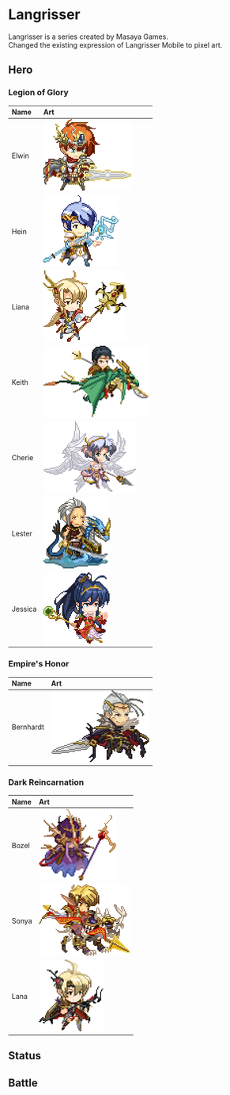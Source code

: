 # Langrisser
Langrisser is a series created by Masaya Games.  
Changed the existing expression of Langrisser Mobile to pixel art.  

## Hero

### Legion of Glory
|Name|Art|
|:---|:---|
|Elwin|![Elwin](images/elwin.png)|
|Hein|![Hein](images/hein.png)|
|Liana|![Liana](images/liana.png)|
|Keith|![Keith](images/keith.png)|
|Cherie|![Cherie](images/cherie.png)|
|Lester|![Lester](images/lester.png)|
|Jessica|![Jessica](images/jessica.png)|

### Empire's Honor
|Name|Art|
|:---|:---|
|Bernhardt|![Bernhardt](images/bernhardt.png)|

### Dark Reincarnation
|Name|Art|
|:---|:---|
|Bozel|![Bozel](images/bozel.png)|
|Sonya|![Sonya](images/sonya.png)|
|Lana|![Lana](images/lana.png)|

## Status

## Battle
